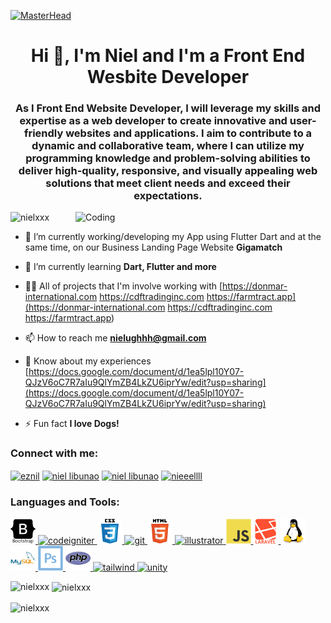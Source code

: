 [![MasterHead](https://media.licdn.com/dms/image/C5612AQErLJQyuT4h2Q/article-inline_image-shrink_1500_2232/0/1624597705774?e=1700697600&v=beta&t=dEP6CTXqjkkTrlooy2vKf4mZhCQgoY-C6YqCNvoouiU)]()
<h1 align="center">Hi 👋, I'm Niel and I'm a Front End Wesbite Developer</h1>
<h3 align="center">As I Front End Website Developer, I will leverage my skills and expertise as a web developer to create innovative and user-friendly websites and applications. I aim to contribute to a dynamic and collaborative team, where I can utilize my programming knowledge and problem-solving abilities to deliver high-quality, responsive, and visually appealing web solutions that meet client needs and exceed their expectations.</h3>
<img align="right" alt="Coding" width="400" src="https://media.tenor.com/GfSX-u7VGM4AAAAC/coding.gif">

<p align="left"> <img src="https://komarev.com/ghpvc/?username=nielxxx&label=Profile%20views&color=0e75b6&style=flat" alt="nielxxx" /> </p>

- 🔭 I’m currently working/developing my App using Flutter Dart and at the same time, on our Business Landing Page Website **Gigamatch**

- 🌱 I’m currently learning **Dart, Flutter and more**

- 👨‍💻 All of projects that I'm involve working with [https://donmar-international.com https://cdftradinginc.com https://farmtract.app](https://donmar-international.com https://cdftradinginc.com https://farmtract.app)

- 📫 How to reach me **nielughhh@gmail.com**

- 📄 Know about my experiences [https://docs.google.com/document/d/1ea5lpl10Y07-QJzV6oC7R7aIu9QlYmZB4LkZU6iprYw/edit?usp=sharing](https://docs.google.com/document/d/1ea5lpl10Y07-QJzV6oC7R7aIu9QlYmZB4LkZU6iprYw/edit?usp=sharing)

- ⚡ Fun fact **I love Dogs!**

<h3 align="left">Connect with me:</h3>
<p align="left">
<a href="https://twitter.com/eznil" target="blank"><img align="center" src="https://raw.githubusercontent.com/rahuldkjain/github-profile-readme-generator/master/src/images/icons/Social/twitter.svg" alt="eznil" height="30" width="40" /></a>
<a href="www.linkedin.com/in/niellibunao" target="blank"><img align="center" src="https://raw.githubusercontent.com/rahuldkjain/github-profile-readme-generator/master/src/images/icons/Social/linked-in-alt.svg" alt="niel libunao" height="30" width="40" /></a>
<a href="https://fb.com/niellibunao" target="blank"><img align="center" src="https://raw.githubusercontent.com/rahuldkjain/github-profile-readme-generator/master/src/images/icons/Social/facebook.svg" alt="niel libunao" height="30" width="40" /></a>
<a href="https://instagram.com/nieeellll" target="blank"><img align="center" src="https://raw.githubusercontent.com/rahuldkjain/github-profile-readme-generator/master/src/images/icons/Social/instagram.svg" alt="nieeellll" height="30" width="40" /></a>
</p>

<h3 align="left">Languages and Tools:</h3>
<p align="left"> <a href="https://getbootstrap.com" target="_blank" rel="noreferrer"> <img src="https://raw.githubusercontent.com/devicons/devicon/master/icons/bootstrap/bootstrap-plain-wordmark.svg" alt="bootstrap" width="40" height="40"/> </a> <a href="https://codeigniter.com" target="_blank" rel="noreferrer"> <img src="https://cdn.worldvectorlogo.com/logos/codeigniter.svg" alt="codeigniter" width="40" height="40"/> </a> <a href="https://www.w3schools.com/css/" target="_blank" rel="noreferrer"> <img src="https://raw.githubusercontent.com/devicons/devicon/master/icons/css3/css3-original-wordmark.svg" alt="css3" width="40" height="40"/> </a> <a href="https://git-scm.com/" target="_blank" rel="noreferrer"> <img src="https://www.vectorlogo.zone/logos/git-scm/git-scm-icon.svg" alt="git" width="40" height="40"/> </a> <a href="https://www.w3.org/html/" target="_blank" rel="noreferrer"> <img src="https://raw.githubusercontent.com/devicons/devicon/master/icons/html5/html5-original-wordmark.svg" alt="html5" width="40" height="40"/> </a> <a href="https://www.adobe.com/in/products/illustrator.html" target="_blank" rel="noreferrer"> <img src="https://www.vectorlogo.zone/logos/adobe_illustrator/adobe_illustrator-icon.svg" alt="illustrator" width="40" height="40"/> </a> <a href="https://developer.mozilla.org/en-US/docs/Web/JavaScript" target="_blank" rel="noreferrer"> <img src="https://raw.githubusercontent.com/devicons/devicon/master/icons/javascript/javascript-original.svg" alt="javascript" width="40" height="40"/> </a> <a href="https://laravel.com/" target="_blank" rel="noreferrer"> <img src="https://raw.githubusercontent.com/devicons/devicon/master/icons/laravel/laravel-plain-wordmark.svg" alt="laravel" width="40" height="40"/> </a> <a href="https://www.linux.org/" target="_blank" rel="noreferrer"> <img src="https://raw.githubusercontent.com/devicons/devicon/master/icons/linux/linux-original.svg" alt="linux" width="40" height="40"/> </a> <a href="https://www.mysql.com/" target="_blank" rel="noreferrer"> <img src="https://raw.githubusercontent.com/devicons/devicon/master/icons/mysql/mysql-original-wordmark.svg" alt="mysql" width="40" height="40"/> </a> <a href="https://www.photoshop.com/en" target="_blank" rel="noreferrer"> <img src="https://raw.githubusercontent.com/devicons/devicon/master/icons/photoshop/photoshop-line.svg" alt="photoshop" width="40" height="40"/> </a> <a href="https://www.php.net" target="_blank" rel="noreferrer"> <img src="https://raw.githubusercontent.com/devicons/devicon/master/icons/php/php-original.svg" alt="php" width="40" height="40"/> </a> <a href="https://tailwindcss.com/" target="_blank" rel="noreferrer"> <img src="https://www.vectorlogo.zone/logos/tailwindcss/tailwindcss-icon.svg" alt="tailwind" width="40" height="40"/> </a> <a href="https://unity.com/" target="_blank" rel="noreferrer"> <img src="https://www.vectorlogo.zone/logos/unity3d/unity3d-icon.svg" alt="unity" width="40" height="40"/> </a> </p>

<p><img align="left" src="https://github-readme-stats.vercel.app/api/top-langs?username=nielxxx&show_icons=true&locale=en&layout=compact" alt="nielxxx" /></p>

<p>&nbsp;<img align="center" src="https://github-readme-stats.vercel.app/api?username=nielxxx&show_icons=true&locale=en" alt="nielxxx" /></p>

<p><img align="center" src="https://github-readme-streak-stats.herokuapp.com/?user=nielxxx&" alt="nielxxx" /></p>
